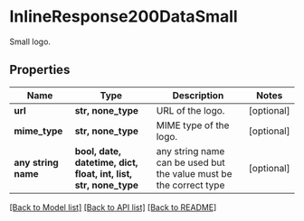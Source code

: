 # InlineResponse200DataSmall

Small logo.

## Properties
Name | Type | Description | Notes
------------ | ------------- | ------------- | -------------
**url** | **str, none_type** | URL of the logo. | [optional] 
**mime_type** | **str, none_type** | MIME type of the logo. | [optional] 
**any string name** | **bool, date, datetime, dict, float, int, list, str, none_type** | any string name can be used but the value must be the correct type | [optional]

[[Back to Model list]](../README.md#documentation-for-models) [[Back to API list]](../README.md#documentation-for-api-endpoints) [[Back to README]](../README.md)


